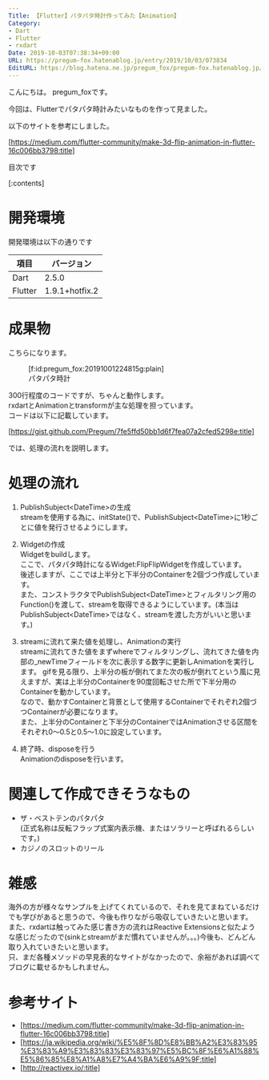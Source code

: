 ```yaml
---
Title: 【Flutter】パタパタ時計作ってみた【Animation】
Category:
- Dart
- Flutter
- rxdart
Date: 2019-10-03T07:38:34+09:00
URL: https://pregum-fox.hatenablog.jp/entry/2019/10/03/073834
EditURL: https://blog.hatena.ne.jp/pregum_fox/pregum-fox.hatenablog.jp/atom/entry/26006613443862189
---
```


こんにちは。 pregum_foxです。

今回は、Flutterでパタパタ時計みたいなものを作って見ました。

以下のサイトを参考にしました。

[https://medium.com/flutter-community/make-3d-flip-animation-in-flutter-16c006bb3798:title]

目次です

[:contents]

<!-- more -->

# 開発環境

開発環境は以下の通りです

項目|バージョン|
-----|-----|
Dart|2.5.0|
Flutter|1.9.1+hotfix.2|

# 成果物

こちらになります。  

<figure class="figure-image figure-image-fotolife" title="パタパタ時計">[f:id:pregum_fox:20191001224815g:plain]<figcaption>パタパタ時計</figcaption></figure>

300行程度のコードですが、ちゃんと動作します。  
rxdartとAnimationとtransformが主な処理を担っています。  
コードは以下に記載しています。

[https://gist.github.com/Pregum/7fe5ffd50bb1d6f7fea07a2cfed5298e:title]

では、処理の流れを説明します。  

# 処理の流れ

1. PublishSubject<DateTime\>の生成  
streamを使用する為に、initState()で、PublishSubject<DateTime\>に1秒ごとに値を発行させるようにします。

1. Widgetの作成  
Widgetをbuildします。  
ここで、パタパタ時計になるWidget:FlipFlipWidgetを作成しています。  
後述しますが、ここでは上半分と下半分のContainerを2個づつ作成しています。  
また、コンストラクタでPublishSubject<DateTime\>とフィルタリング用のFunction()を渡して、streamを取得できるようにしています。(本当はPublishSubject<DateTime\>ではなく、streamを渡した方がいいと思います。) 

1. streamに流れて来た値を処理し、Animationの実行  
streamに流れてきた値をまずwhereでフィルタリングし、流れてきた値を内部の_newTimeフィールドを次に表示する数字に更新しAnimationを実行します。
gifを見る限り、上半分の板が倒れてまた次の板が倒れてという風に見えますが、実は上半分のContainerを90度回転させた所で下半分用のContainerを動かしています。  
なので、動かすContainerと背景として使用するContainerでそれぞれ2個づつContainerが必要になります。  
また、上半分のContainerと下半分のContainerではAnimationさせる区間をそれぞれ0～0.5と0.5～1.0に設定しています。

1. 終了時、disposeを行う  
Animationのdisposeを行います。

# 関連して作成できそうなもの

* ザ・ベストテンのパタパタ  
  (正式名称は反転フラップ式案内表示機、またはソラリーと呼ばれるらしいです。)  
* カジノのスロットのリール

# 雑感

海外の方が様々なサンプルを上げてくれているので、それを見てまねているだけでも学びがあると思うので、今後も作りながら吸収していきたいと思います。  
また、rxdartは触ってみた感じ書き方の流れはReactive Extensionsと似たような感じだったので(sinkとstreamがまだ慣れていませんが。。。)今後も、どんどん取り入れていきたいと思います。  
只、まだ各種メソッドの早見表的なサイトがなかったので、余裕があれば調べてブログに載せるかもしれません。

# 参考サイト

* [https://medium.com/flutter-community/make-3d-flip-animation-in-flutter-16c006bb3798:title]  
*  [https://ja.wikipedia.org/wiki/%E5%8F%8D%E8%BB%A2%E3%83%95%E3%83%A9%E3%83%83%E3%83%97%E5%BC%8F%E6%A1%88%E5%86%85%E8%A1%A8%E7%A4%BA%E6%A9%9F:title]
* [http://reactivex.io/:title]

